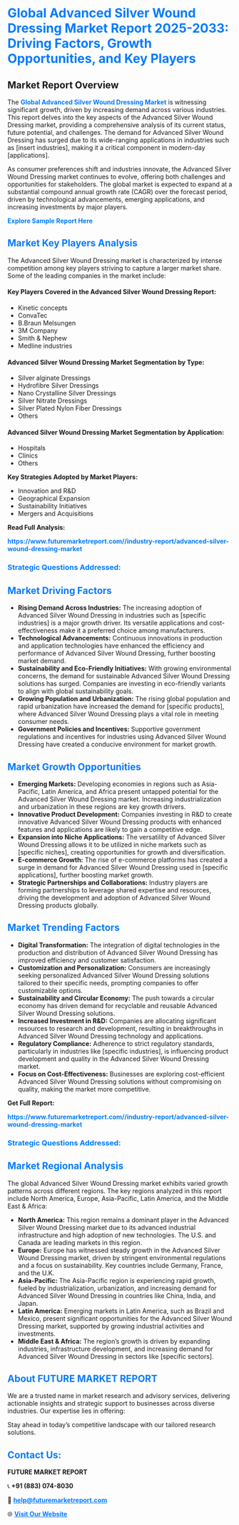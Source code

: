 <h1 style="color: #007BFF;">Global Advanced Silver Wound Dressing Market Report 2025-2033: Driving Factors, Growth Opportunities, and Key Players</h1>

<section id="overview">
<h2>Market Report Overview</h2>
<p>The <a href="https://www.futuremarketreport.com//industry-report/advanced-silver-wound-dressing-market" style="color: #007BFF; text-decoration: none;"><strong>Global Advanced Silver Wound Dressing Market</strong></a> is witnessing significant growth, driven by increasing demand across various industries. This report delves into the key aspects of the Advanced Silver Wound Dressing market, providing a comprehensive analysis of its current status, future potential, and challenges. The demand for Advanced Silver Wound Dressing has surged due to its wide-ranging applications in industries such as [insert industries], making it a critical component in modern-day [applications].</p>
<p>As consumer preferences shift and industries innovate, the Advanced Silver Wound Dressing market continues to evolve, offering both challenges and opportunities for stakeholders. The global market is expected to expand at a substantial compound annual growth rate (CAGR) over the forecast period, driven by technological advancements, emerging applications, and increasing investments by major players.</p>
</section>

<section id="overview">
<p><a href="https://www.futuremarketreport.com//request-sample/reportId=78635" style="color: #007BFF; text-decoration: none;"><strong>Explore Sample Report Here</strong></a></p>
</section>

<section id="key-players">
<h2 style="color: #007BFF;">Market Key Players Analysis</h2>
<p>The Advanced Silver Wound Dressing market is characterized by intense competition among key players striving to capture a larger market share. Some of the leading companies in the market include:</p>
<h4>Key Players Covered in the Advanced Silver Wound Dressing Report:</h4>
<ul><li>Kinetic concepts</li><li>ConvaTec</li><li>B.Braun Melsungen</li><li>3M Company</li><li>Smith &amp; Nephew</li><li>Medline industries</li></ul>
<h4>Advanced Silver Wound Dressing Market Segmentation by Type:</h4>
<ul><li>Silver alginate Dressings</li><li>Hydrofibre Silver Dressings</li><li>Nano Crystalline Silver Dressings</li><li>Silver Nitrate Dressings</li><li>Silver Plated Nylon Fiber Dressings</li><li>Others</li></ul>

<h4>Advanced Silver Wound Dressing Market Segmentation by Application:</h4>
<ul><li>Hospitals</li><li>Clinics</li><li>Others</li></ul>
<p><strong>Key Strategies Adopted by Market Players:</strong></p>
<ul>
<li>Innovation and R&D</li>
<li>Geographical Expansion</li>
<li>Sustainability Initiatives</li>
<li>Mergers and Acquisitions</li>
</ul>
</section>

<section>
<p><strong>Read Full Analysis: </strong></p><a href="https://www.futuremarketreport.com//industry-report/advanced-silver-wound-dressing-market" style="color: #007BFF; text-decoration: none;"><strong>https://www.futuremarketreport.com//industry-report/advanced-silver-wound-dressing-market</strong></a>
<h3 style="color: #007BFF;">Strategic Questions Addressed:</h3>
</section>

<section id="driving-factors">
<h2 style="color: #007BFF;">Market Driving Factors</h2>
<ul>
<li><strong>Rising Demand Across Industries:</strong> The increasing adoption of Advanced Silver Wound Dressing in industries such as [specific industries] is a major growth driver. Its versatile applications and cost-effectiveness make it a preferred choice among manufacturers.</li>
<li><strong>Technological Advancements:</strong> Continuous innovations in production and application technologies have enhanced the efficiency and performance of Advanced Silver Wound Dressing, further boosting market demand.</li>
<li><strong>Sustainability and Eco-Friendly Initiatives:</strong> With growing environmental concerns, the demand for sustainable Advanced Silver Wound Dressing solutions has surged. Companies are investing in eco-friendly variants to align with global sustainability goals.</li>
<li><strong>Growing Population and Urbanization:</strong> The rising global population and rapid urbanization have increased the demand for [specific products], where Advanced Silver Wound Dressing plays a vital role in meeting consumer needs.</li>
<li><strong>Government Policies and Incentives:</strong> Supportive government regulations and incentives for industries using Advanced Silver Wound Dressing have created a conducive environment for market growth.</li>
</ul>
</section>

<section id="growth-opportunities">
<h2 style="color: #007BFF;">Market Growth Opportunities</h2>
<ul>
<li><strong>Emerging Markets:</strong> Developing economies in regions such as Asia-Pacific, Latin America, and Africa present untapped potential for the Advanced Silver Wound Dressing market. Increasing industrialization and urbanization in these regions are key growth drivers.</li>
<li><strong>Innovative Product Development:</strong> Companies investing in R&D to create innovative Advanced Silver Wound Dressing products with enhanced features and applications are likely to gain a competitive edge.</li>
<li><strong>Expansion into Niche Applications:</strong> The versatility of Advanced Silver Wound Dressing allows it to be utilized in niche markets such as [specific niches], creating opportunities for growth and diversification.</li>
<li><strong>E-commerce Growth:</strong> The rise of e-commerce platforms has created a surge in demand for Advanced Silver Wound Dressing used in [specific applications], further boosting market growth.</li>
<li><strong>Strategic Partnerships and Collaborations:</strong> Industry players are forming partnerships to leverage shared expertise and resources, driving the development and adoption of Advanced Silver Wound Dressing products globally.</li>
</ul>
</section>

<section id="trending-factors">
<h2 style="color: #007BFF;">Market Trending Factors</h2>
<ul>
<li><strong>Digital Transformation:</strong> The integration of digital technologies in the production and distribution of Advanced Silver Wound Dressing has improved efficiency and customer satisfaction.</li>
<li><strong>Customization and Personalization:</strong> Consumers are increasingly seeking personalized Advanced Silver Wound Dressing solutions tailored to their specific needs, prompting companies to offer customizable options.</li>
<li><strong>Sustainability and Circular Economy:</strong> The push towards a circular economy has driven demand for recyclable and reusable Advanced Silver Wound Dressing solutions.</li>
<li><strong>Increased Investment in R&D:</strong> Companies are allocating significant resources to research and development, resulting in breakthroughs in Advanced Silver Wound Dressing technology and applications.</li>
<li><strong>Regulatory Compliance:</strong> Adherence to strict regulatory standards, particularly in industries like [specific industries], is influencing product development and quality in the Advanced Silver Wound Dressing market.</li>
<li><strong>Focus on Cost-Effectiveness:</strong> Businesses are exploring cost-efficient Advanced Silver Wound Dressing solutions without compromising on quality, making the market more competitive.</li>
</ul>
</section>

<section>
<p><strong>Get Full Report: </strong></p><a href="https://www.futuremarketreport.com//industry-report/advanced-silver-wound-dressing-market" style="color: #007BFF; text-decoration: none;"><strong>https://www.futuremarketreport.com//industry-report/advanced-silver-wound-dressing-market</strong></a>
<h3 style="color: #007BFF;">Strategic Questions Addressed:</h3>
</section>


<section id="regional-analysis">
<h2 style="color: #007BFF;">Market Regional Analysis</h2>
<p>The global Advanced Silver Wound Dressing market exhibits varied growth patterns across different regions. The key regions analyzed in this report include North America, Europe, Asia-Pacific, Latin America, and the Middle East & Africa:</p>
<ul>
<li><strong>North America:</strong> This region remains a dominant player in the Advanced Silver Wound Dressing market due to its advanced industrial infrastructure and high adoption of new technologies. The U.S. and Canada are leading markets in this region.</li>
<li><strong>Europe:</strong> Europe has witnessed steady growth in the Advanced Silver Wound Dressing market, driven by stringent environmental regulations and a focus on sustainability. Key countries include Germany, France, and the U.K.</li>
<li><strong>Asia-Pacific:</strong> The Asia-Pacific region is experiencing rapid growth, fueled by industrialization, urbanization, and increasing demand for Advanced Silver Wound Dressing in countries like China, India, and Japan.</li>
<li><strong>Latin America:</strong> Emerging markets in Latin America, such as Brazil and Mexico, present significant opportunities for the Advanced Silver Wound Dressing market, supported by growing industrial activities and investments.</li>
<li><strong>Middle East & Africa:</strong> The region’s growth is driven by expanding industries, infrastructure development, and increasing demand for Advanced Silver Wound Dressing in sectors like [specific sectors].</li>
</ul>
</section>

<footer>
<h2 style="color: #007BFF;">About FUTURE MARKET REPORT</h2>
<p>We are a trusted name in market research and advisory services, delivering actionable insights and strategic support to businesses across diverse industries. Our expertise lies in offering:</p>

<p>Stay ahead in today’s competitive landscape with our tailored research solutions.</p>

<h2 style="color: #007BFF;">Contact Us:</h2>
<p><strong>FUTURE MARKET REPORT</strong></p>
<p>📞 <strong>+91 (883) 074-8030</strong></p>
<p>📧 <strong><a href="mailto:help@futuremarketreport.com" style="color: #007BFF;">help@futuremarketreport.com</a></strong></p>
<p>🌐 <strong><a href="https://www.futuremarketreport.com/" style="color: #007BFF;">Visit Our Website</a></strong></p>
</footer>